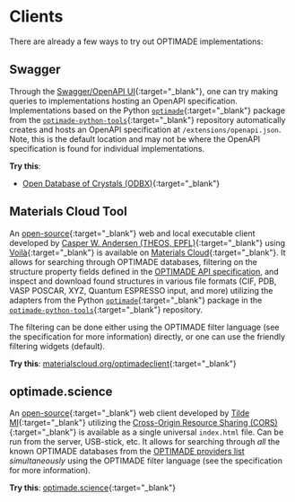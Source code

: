 # Clients

There are already a few ways to try out OPTIMADE implementations:

## Swagger

Through the [Swagger/OpenAPI UI](https://petstore.swagger.io){:target="_blank"}, one can try making queries to implementations hosting an OpenAPI specification.
Implementations based on the Python [`optimade`](https://pypi.org/project/optimade/){:target="_blank"} package from the [`optimade-python-tools`](https://github.com/Materials-Consortia/optimade-python-tools){:target="_blank"} repository automatically creates and hosts an OpenAPI specification at `/extensions/openapi.json`.
Note, this is the default location and may not be where the OpenAPI specification is found for individual implementations.

**Try this**:

- [Open Database of Crystals (ODBX)](https://petstore.swagger.io/?url=https://optimade.odbx.science/v1/extensions/openapi.json){:target="_blank"}

## Materials Cloud Tool

An [open-source](https://github.com/CasperWA/voila-optimade-client){:target="_blank"} web and local executable client developed by [Casper W. Andersen (THEOS, EPFL)](https://casper.welzel.nu){:target="_blank"} using [Voilà](https://voila.readthedocs.io){:target="_blank"} is available on [Materials Cloud](https://materialscloud.org){:target="_blank"}.
It allows for searching through OPTIMADE databases, filtering on the structure property fields defined in the [OPTIMADE API specification](optimade), and inspect and download found structures in various file formats (CIF, PDB, VASP POSCAR, XYZ, Quantum ESPRESSO input, and more) utilizing the adapters from the Python [`optimade`](https://pypi.org/project/optimade/){:target="_blank"} package in the [`optimade-python-tools`](https://github.com/Materials-Consortia/optimade-python-tools){:target="_blank"} repository.

The filtering can be done either using the OPTIMADE filter language (see the specification for more information) directly, or one can use the friendly filtering widgets (default).

**Try this**: [materialscloud.org/optimadeclient](https://materialscloud.org/optimadeclient){:target="_blank"}

## optimade.science

An [open-source](https://github.com/tilde-lab/optimade.science){:target="_blank"} web client developed by [Tilde MI](https://tilde.pro){:target="_blank"} utilizing the [Cross-Origin Resource Sharing (CORS)](https://developer.mozilla.org/en-US/docs/Web/HTTP/CORS){:target="_blank"} is available as a single universal `index.html` file. Can be run from the server, USB-stick, etc.
It allows for searching through *all* the known OPTIMADE databases from the [OPTIMADE providers list](https://providers.optimade.org) *simultaneously* using the OPTIMADE filter language (see the specification for more information).

**Try this**: [optimade.science](https://optimade.science){:target="_blank"}
